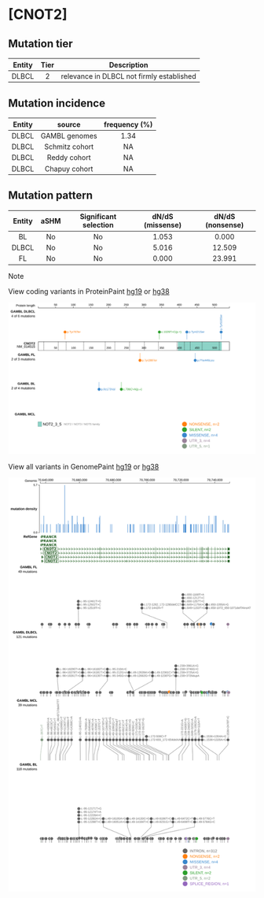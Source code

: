 # [CNOT2]

## Mutation tier

|Entity|Tier|Description                              |
|:------:|:----:|-----------------------------------------|
|DLBCL |2   |relevance in DLBCL not firmly established|
## Mutation incidence

|Entity|source        |frequency (%)|
|:------:|:--------------:|:-------------:|
|DLBCL |GAMBL genomes |1.34         |
|DLBCL |Schmitz cohort|  NA         |
|DLBCL |Reddy cohort  |  NA         |
|DLBCL |Chapuy cohort |  NA         |

## Mutation pattern

|Entity|aSHM|Significant selection|dN/dS (missense)|dN/dS (nonsense)|
|:------:|:----:|:---------------------:|:----------------:|:----------------:|
|BL    |No  |No                   |1.053           | 0.000          |
|DLBCL |No  |No                   |5.016           |12.509          |
|FL    |No  |No                   |0.000           |23.991          |


> [!NOTE]
View coding variants in ProteinPaint [hg19](https://www.bcgsc.ca/downloads/morinlab/GAMBL/test/genes/CNOT2_protein.html)  or [hg38](https://www.bcgsc.ca/downloads/morinlab/GAMBL/test/genes/CNOT2_protein_hg38.html)

![image](images/proteinpaint/CNOT2_NM_014515.svg)

View all variants in GenomePaint [hg19](https://www.bcgsc.ca/downloads/morinlab/GAMBL/test/genes/CNOT2.html)  or [hg38](https://www.bcgsc.ca/downloads/morinlab/GAMBL/test/genes/CNOT2_hg38.html)

![image](images/proteinpaint/CNOT2.svg)
